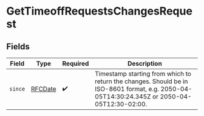 # GetTimeoffRequestsChangesRequest


## Fields

| Field                                                                                                                                       | Type                                                                                                                                        | Required                                                                                                                                    | Description                                                                                                                                 |
| ------------------------------------------------------------------------------------------------------------------------------------------- | ------------------------------------------------------------------------------------------------------------------------------------------- | ------------------------------------------------------------------------------------------------------------------------------------------- | ------------------------------------------------------------------------------------------------------------------------------------------- |
| `since`                                                                                                                                     | [RFCDate](../../types/rfcdate.md)                                                                                                           | :heavy_check_mark:                                                                                                                          | Timestamp starting from which to return the changes. Should be in ISO-8601 format, e.g. 2050-04-05T14:30:24.345Z or 2050-04-05T12:30-02:00. |